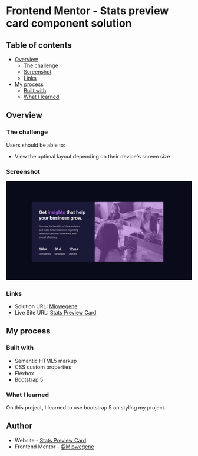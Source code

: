 # Frontend Mentor - Stats preview card component solution

## Table of contents

- [Overview](#overview)
  - [The challenge](#the-challenge)
  - [Screenshot](#screenshot)
  - [Links](#links)
- [My process](#my-process)
  - [Built with](#built-with)
  - [What I learned](#what-i-learned)

## Overview

### The challenge

Users should be able to:

- View the optimal layout depending on their device's screen size

### Screenshot

![](./Screenshot.png)

### Links

- Solution URL: [Mlowegene](https://github.com/Mlowegene/Stats-preview-card-component)
- Live Site URL: [Stats Preview Card](https://mlowegene.github.io/Stats-preview-card-component/)

## My process

### Built with

- Semantic HTML5 markup
- CSS custom properties
- Flexbox
- Bootstrap 5

### What I learned

On this project, I learned to use bootstrap 5 on styling my project.

## Author

- Website - [Stats Preview Card](https://mlowegene.github.io/Stats-preview-card-component/)
- Frontend Mentor - [@Mlowegene](https://www.frontendmentor.io/profile/Mlowegene)
